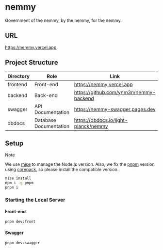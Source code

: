 # nemmy

Government of the nemmy, by the nemmy, for the nemmy.

## URL

<https://nemmy.vercel.app>

## Project Structure

| Directory | Role               | Link                                 |
| ------------ | ------------------ | -------------------------------------- |
| frontend    | Front-end     | <https://nemmy.vercel.app>            |
| backend     | Back-end       | <https://github.com/ynm3n/nemmy-backend>                     |
| swagger     | API Documentation         | <https://nemmy-swagger.pages.dev>     |
| dbdocs      | Database Documentation | <https://dbdocs.io/light-planck/nemmy> |

## Setup

> [!NOTE]
> We use [mise](https://mise.jdx.dev/) to manage the Node.js version.
> Also, we fix the [pnpm](https://pnpm.io/) version using [corepack](https://github.com/nodejs/corepack), so please install the compatible version.

```zsh
mise install
npm i -g pnpm
pnpm i
```

### Starting the Local Server

#### Front-end

```zsh
pnpm dev:front
```

#### Swagger

```zsh
pnpm dev:swagger
```
